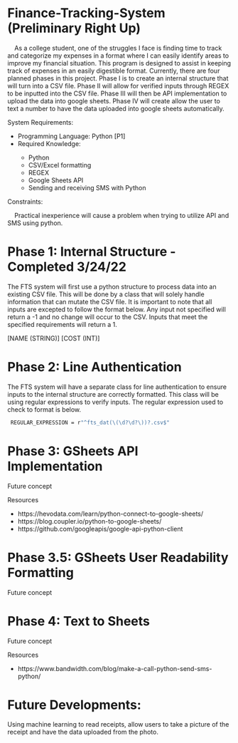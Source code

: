 # Finance-Tracking-System (Preliminary Right Up)
<p>&nbsp;&nbsp;&nbsp;&nbsp;As a college student, one of the struggles I face is finding time to track and categorize my expenses
in a format where I can easily identify areas to improve my financial situation. This program is designed
to assist in keeping track of expenses in an easily digestible format. Currently, there are four planned phases 
in this project. Phase I is to create an internal structure that will turn into a CSV file. Phase II will allow for 
verified inputs through REGEX to be inputted into the CSV file. Phase III will then be API implementation to
upload the data into google sheets. Phase IV will create allow the user to text a number to have the data uploaded 
into google sheets automatically.</p>
<p>System Requirements:
  <ul>
    <li>Programming Language: Python [P1]</li>
    <li>Required Knowledge:</li>
      <ul>
        <li>Python</li>
        <li>CSV/Excel formatting</li>
        <li>REGEX</li>
        <li>Google Sheets API</li>
        <li>Sending and receiving SMS with Python</li>
    </ul>
    </ul>
</p>
<p>Constraints:
<p>&nbsp;&nbsp;&nbsp;&nbsp;Practical inexperience will cause a problem when trying to utilize API and SMS using python.</p></p>

# Phase 1: Internal Structure - Completed 3/24/22

<p>
The FTS system will first use a python structure to process data into an existing CSV file. This will be done by a class that
  will solely handle information that can mutate the CSV file. It is important to note that all inputs are excepted to follow the 
  format below. Any input not specified will return a -1 and no change will occur to the CSV. Inputs that meet the specified requirements 
  will return a 1.</p>
[NAME (STRING)] [COST (INT)] 

# Phase 2: Line Authentication

<p>
The FTS system will have a separate class for line authentication to ensure inputs to the internal structure are correctly formatted. 
  This class will be using regular expressions to verify inputs. The regular expression used to check to format is below.
</p>

```bash
 REGULAR_EXPRESSION = r"^fts_dat(\(\d?\d?\))?.csv$"
```
# Phase 3: GSheets API Implementation
	
  <p>Future concept</p>

Resources
<ul>
  <li>https://hevodata.com/learn/python-connect-to-google-sheets/</li>
  <li>https://blog.coupler.io/python-to-google-sheets/</li>
  <li>https://github.com/googleapis/google-api-python-client</li>
</ul>

# Phase 3.5: GSheets User Readability Formatting
	
  <p>Future concept</p>

# Phase 4: Text to Sheets

  <p>Future concept</p>
Resources
<ul>
  <li>https://www.bandwidth.com/blog/make-a-call-python-send-sms-python/</li>
</ul> 

# Future Developments:
Using machine learning to read receipts, allow users to take a picture of the receipt and have the data uploaded from the photo. 
